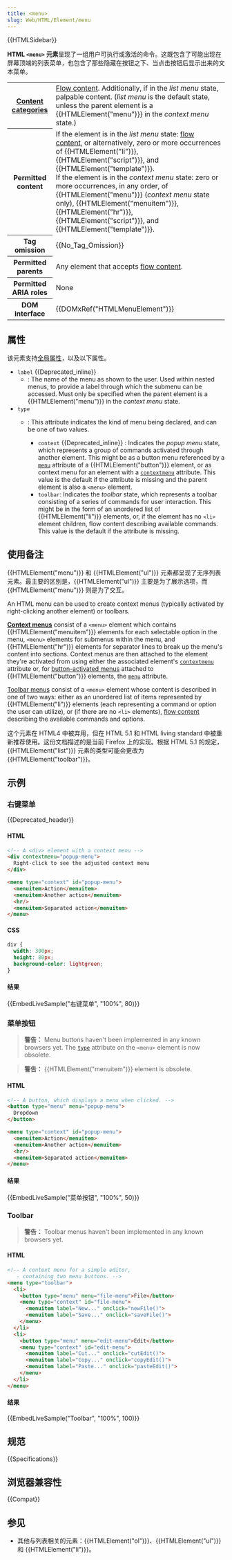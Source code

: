 ```yaml
---
title: <menu>
slug: Web/HTML/Element/menu
---
```


{{HTMLSidebar}}

**HTML `<menu>` 元素**呈现了一组用户可执行或激活的命令。这既包含了可能出现在屏幕顶端的列表菜单，也包含了那些隐藏在按钮之下、当点击按钮后显示出来的文本菜单。

<table class="properties">
 <tbody>
  <tr>
   <th scope="row"><a href="/zh-CN/docs/Web/HTML/Content_categories">Content categories</a></th>
   <td><a href="/zh-CN/docs/Web/HTML/Content_categories#Flow_content">Flow content</a>. Additionally, if in the <em>list menu</em> state, palpable content. (<em>list menu</em> is the default state, unless the parent element is a {{HTMLElement("menu")}} in the <em>context menu</em> state.)</td>
  </tr>
  <tr>
   <th scope="row">Permitted content</th>
   <td>If the element is in the <em>list menu</em> state: <a href="/zh-CN/docs/Web/HTML/Content_categories#Flow_content">flow content</a>, or alternatively, zero or more occurrences of {{HTMLElement("li")}}, {{HTMLElement("script")}}, and {{HTMLElement("template")}}.<br>
    If the element is in the <em>context menu</em> state: zero or more occurrences, in any order, of {{HTMLElement("menu")}} (<em>context menu</em> state only), {{HTMLElement("menuitem")}}, {{HTMLElement("hr")}}, {{HTMLElement("script")}}, and {{HTMLElement("template")}}.</td>
  </tr>
  <tr>
   <th scope="row">Tag omission</th>
   <td>{{No_Tag_Omission}}</td>
  </tr>
  <tr>
   <th scope="row">Permitted parents</th>
   <td>Any element that accepts <a href="/zh-CN/docs/Web/HTML/Content_categories#Flow_content">flow content</a>.</td>
  </tr>
  <tr>
   <th scope="row">Permitted ARIA roles</th>
   <td>None</td>
  </tr>
  <tr>
   <th scope="row">DOM interface</th>
   <td>{{DOMxRef("HTMLMenuElement")}}</td>
  </tr>
 </tbody>
</table>

## 属性

该元素支持[全局属性](/zh-CN/HTML/Global_attributes)，以及以下属性。

- `label` {{Deprecated_inline}}
  - : The name of the menu as shown to the user. Used within nested menus, to provide a label through which the submenu can be accessed. Must only be specified when the parent element is a {{HTMLElement("menu")}} in the _context menu_ state.
- `type`
  - : This attribute indicates the kind of menu being declared, and can be one of two values.

    - `context` {{Deprecated_inline}} : Indicates the _popup menu_ state, which represents a group of commands activated through another element. This might be as a button menu referenced by a [`menu`](/zh-CN/docs/Web/HTML/Element/button#menu) attribute of a {{HTMLElement("button")}} element, or as context menu for an element with a [`contextmenu`](/zh-CN/docs/HTML/Global_attributes#attr-contextmenu) attribute. This value is the default if the attribute is missing and the parent element is also a `<menu>` element.
    - `toolbar`: Indicates the _toolbar_ state, which represents a toolbar consisting of a series of commands for user interaction. This might be in the form of an unordered list of {{HTMLElement("li")}} elements, or, if the element has no `<li>` element children, flow content describing available commands. This value is the default if the attribute is missing.

## 使用备注

{{HTMLElement("menu")}} 和 {{HTMLElement("ul")}} 元素都呈现了无序列表元素。最主要的区别是，{{HTMLElement("ul")}} 主要是为了展示选项，而 {{HTMLElement("menu")}} 则是为了交互。

An HTML menu can be used to create context menus (typically activated by right-clicking another element) or toolbars.

[**Context menus**](#右键菜单) consist of a `<menu>` element which contains {{HTMLElement("menuitem")}} elements for each selectable option in the menu, `<menu>` elements for submenus within the menu, and {{HTMLElement("hr")}} elements for separator lines to break up the menu's content into sections. Context menus are then attached to the element they're activated from using either the associated element's [`contextmenu`](/zh-CN/docs/Web/HTML/Global_attributes#contextmenu) attribute or, for [button-activated menus](#菜单按钮) attached to {{HTMLElement("button")}} elements, the [`menu`](/zh-CN/docs/Web/HTML/Element/button#menu) attribute.

[Toolbar menus](#toolbar) consist of a `<menu>` element whose content is described in one of two ways: either as an unordered list of items represented by {{HTMLElement("li")}} elements (each representing a command or option the user can utilize), or (if there are no `<li>` elements), [flow content](/zh-CN/docs/Web/HTML/Content_categories#Flow_content) describing the available commands and options.

这个元素在 HTML4 中被弃用，但在 HTML 5.1 和 HTML living standard 中被重新推荐使用。这份文档描述的是当前 Firefox 上的实现。根据 HTML 5.1 的规定，{{HTMLElement("list")}} 元素的类型可能会更改为{{HTMLElement("toolbar")}}。

## 示例

### 右键菜单

{{Deprecated_header}}

#### HTML

```html
<!-- A <div> element with a context menu -->
<div contextmenu="popup-menu">
  Right-click to see the adjusted context menu
</div>

<menu type="context" id="popup-menu">
  <menuitem>Action</menuitem>
  <menuitem>Another action</menuitem>
  <hr/>
  <menuitem>Separated action</menuitem>
</menu>
```

#### CSS

```css
div {
  width: 300px;
  height: 80px;
  background-color: lightgreen;
}
```

#### 结果

{{EmbedLiveSample("右键菜单", "100%", 80)}}

### 菜单按钮

> **警告：** Menu buttons haven't been implemented in any known browsers yet. The [`type`](/zh-CN/docs/Web/HTML/Element/menu#type) attribute on the `<menu>` element is now obsolete.

> **警告：** {{HTMLElement("menuitem")}} element is obsolete.

#### HTML

```html
<!-- A button, which displays a menu when clicked. -->
<button type="menu" menu="popup-menu">
  Dropdown
</button>

<menu type="context" id="popup-menu">
  <menuitem>Action</menuitem>
  <menuitem>Another action</menuitem>
  <hr/>
  <menuitem>Separated action</menuitem>
</menu>
```

#### 结果

{{EmbedLiveSample("菜单按钮", "100%", 50)}}

### Toolbar

> **警告：** Toolbar menus haven't been implemented in any known browsers yet.

#### HTML

```html
<!-- A context menu for a simple editor,
   - containing two menu buttons. -->
<menu type="toolbar">
  <li>
    <button type="menu" menu="file-menu">File</button>
    <menu type="context" id="file-menu">
      <menuitem label="New..." onclick="newFile()">
      <menuitem label="Save..." onclick="saveFile()">
    </menu>
  </li>
  <li>
    <button type="menu" menu="edit-menu">Edit</button>
    <menu type="context" id="edit-menu">
      <menuitem label="Cut..." onclick="cutEdit()">
      <menuitem label="Copy..." onclick="copyEdit()">
      <menuitem label="Paste..." onclick="pasteEdit()">
    </menu>
  </li>
</menu>
```

#### 结果

{{EmbedLiveSample("Toolbar", "100%", 100)}}

## 规范

{{Specifications}}

## 浏览器兼容性

{{Compat}}

## 参见

- 其他与列表相关的元素：{{HTMLElement("ol")}}、{{HTMLElement("ul")}} 和 {{HTMLElement("li")}}。
